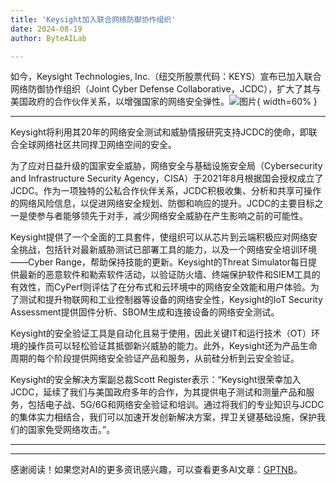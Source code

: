 ```yaml
---
title: 'Keysight加入联合网络防御协作组织'
date: 2024-08-19
author: ByteAILab

---
```


如今，Keysight Technologies, Inc.（纽交所股票代码：KEYS）宣布已加入联合网络防御协作组织（Joint Cyber Defense Collaborative，JCDC），扩大了其与美国政府的合作伙伴关系，以增强国家的网络安全弹性。![图片](https://ai-techpark.com/wp-content/uploads/2024/08/Keysight-960x540.jpg){ width=60% }

---
Keysight将利用其20年的网络安全测试和威胁情报研究支持JCDC的使命，即联合全球网络社区共同捍卫网络空间的安全。

为了应对日益升级的国家安全威胁，网络安全与基础设施安全局（Cybersecurity and Infrastructure Security Agency，CISA）于2021年8月根据国会授权成立了JCDC。作为一项独特的公私合作伙伴关系，JCDC积极收集、分析和共享可操作的网络风险信息，以促进网络安全规划、防御和响应的提升。JCDC的主要目标之一是使参与者能够领先于对手，减少网络安全威胁在产生影响之前的可能性。

Keysight提供了一个全面的工具套件，使组织可以从芯片到云端积极应对网络安全挑战，包括针对最新威胁测试已部署工具的能力，以及一个网络安全培训环境——Cyber Range，帮助保持技能的更新。Keysight的Threat Simulator每日提供最新的恶意软件和勒索软件活动，以验证防火墙、终端保护软件和SIEM工具的有效性，而CyPerf则评估了在分布式和云环境中的网络安全效能和用户体验。为了测试和提升物联网和工业控制器等设备的网络安全性，Keysight的IoT Security Assessment提供固件分析、SBOM生成和连接设备的网络安全测试。

Keysight的安全验证工具是自动化且易于使用，因此关键IT和运行技术（OT）环境的操作员可以轻松验证其抵御新兴威胁的能力。此外，Keysight还为产品生命周期的每个阶段提供网络安全验证产品和服务，从前硅分析到云安全验证。

Keysight的安全解决方案副总裁Scott Register表示：“Keysight很荣幸加入JCDC，延续了我们与美国政府多年的合作，为其提供电子测试和测量产品和服务，包括电子战、5G/6G和网络安全验证和培训。通过将我们的专业知识与JCDC的集体实力相结合，我们可以加速开发创新解决方案，捍卫关键基础设施，保护我们的国家免受网络攻击。”。

---
---
感谢阅读！如果您对AI的更多资讯感兴趣，可以查看更多AI文章：[GPTNB](https://gptnb.com)。